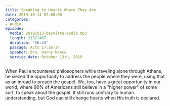 ```yaml
---
title: Speaking to Hearts Where They Are
date: 2019-10-14 07:00:00
categories:
- Audio
episode:
  media: 20191013-bayvista-audio.mp3
  length: 21321487
  duration: "56:33"
  passage: Acts 17:16-34
  speaker: Bro. Danny Nance
  service_date: October 13th, 2019
---
```

When Paul encountered philosophers while traveling alone through Athens, he siezed the opportunity to address the people where they were, using that as an inroad to preach the gospel. We, too, have a great opportunity in our world, where 90% of Americans still believe in a "higher power" of some sort, to speak about the gospel. It still runs contrary to human understanding, but God can still change hearts when His truth is declared.